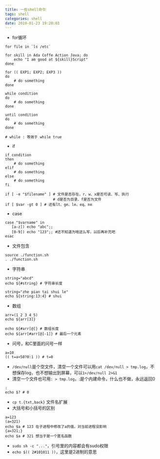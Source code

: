 ```yaml
---
title: 一些shell命令
tags: shell
categories: shell
date: 2019-01-23 19:20:03
---
```


- for循环

```shell
for file in `ls /etc`

for skill in Ada Coffe Action Java; do
    echo "I am good at ${skill}Script"
done

for (( EXP1; EXP2; EXP3 ))
do
    # do something
done

while condition
do
    # do something
done

until condition
do
    # do something
done

# while : 等效于 while true
```

- if

```shell
if condition
then
    # do something
elif
    # do something
else
    # do something
fi

if [ -e "$filename" ] # 文件是否存在，r、w、x是否可读、写、执行
                      # d是否为目录、f是否为文件
if [ $var -gt 0 ] # 还有lt、ge、le、eq、ne
```

- case

 ```shell
case "$varname" in
    [a-z]) echo "abc";;
    [0-9]) echo "123";; #还不知道为啥这么写，以后再补充吧
esac
 ```

- 文件包含

```shell
source ./function.sh
. ./function.sh
```

- 字符串

```shell
string="abcd"
echo ${#string} # 字符串长度

string="zhe pian tai shui le"
echo ${string:13:4} # shui
```

- 数组

```shell
arr=(1 2 3 4 5)
echo ${arr[3]}

echo ${#arr[@]} # 数组长度
echo ${arr[#arr[@]-1]} # 最后一个元素
```
- 问号，和C里面的问号一样

```shell
a=10
(( t=a<50?0:1 )) # t=0
```

- `/dev/null`是个空文件，清空一个文件可以用`cat /dev/null > tmp.log`，不想保存log，也不想输出到屏幕，可以`1>/dev/null 2>&1`
- 清空一个文件也可用`: > tmp.log`，:是个内建命令，什么也不做，永远返回0

```shell
:
echo $? # 0
 ```

 - `cp t.{txt,back}` 文件名扩展
 - 大括号和小括号的区别

 ```shell
 a=123
 (a=321)
 echo $a # 123 在子进程中修改了a的值，对当前进程没影响
 {a=321;}
 echo $a # 321 想当于是一个匿名函数
 ```

 - `sudo sh -c "..."`，引号里的内容都会有sudo权限
 - `echo $(( 2#101011 ))`，这里是2进制的意思
